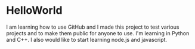 # HelloWorld

I am learning how to use GitHub and I made this project to test various projects and to make them public for anyone to use.
I'm learning in Python and C++. I also would like to start learning node.js and javascript.
